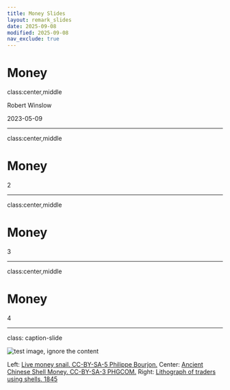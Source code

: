 ```yaml
---
title: Money Slides
layout: remark_slides
date: 2025-09-08
modified: 2025-09-08
nav_exclude: true
---
```


# Money

class:center,middle


Robert Winslow

2023-05-09


---

class:center,middle

# Money

2

---
class:center,middle

# Money

3


---

class:center,middle
# Money

4

---


class: caption-slide

![test image, ignore the content](https://www.rmwinslow.com/3102/img-money-snails.webp)


Left: [Live money snail. CC-BY-SA-5 Philippe Bourjon.](https://commons.wikimedia.org/wiki/File:Monetaria_moneta_-_2.jpg)
Center: [Ancient Chinese Shell Money. CC-BY-SA-3 PHGCOM.](https://commons.wikimedia.org/wiki/File:Chinese_shell_money_16th_8th_century_BCE.jpg)
Right: [Lithograph of traders using shells. 1845](https://commons.wikimedia.org/wiki/File:A_print_from_1845_shows_cowry_shells_being_used_as_money_by_an_Arab_trader.jpg)




